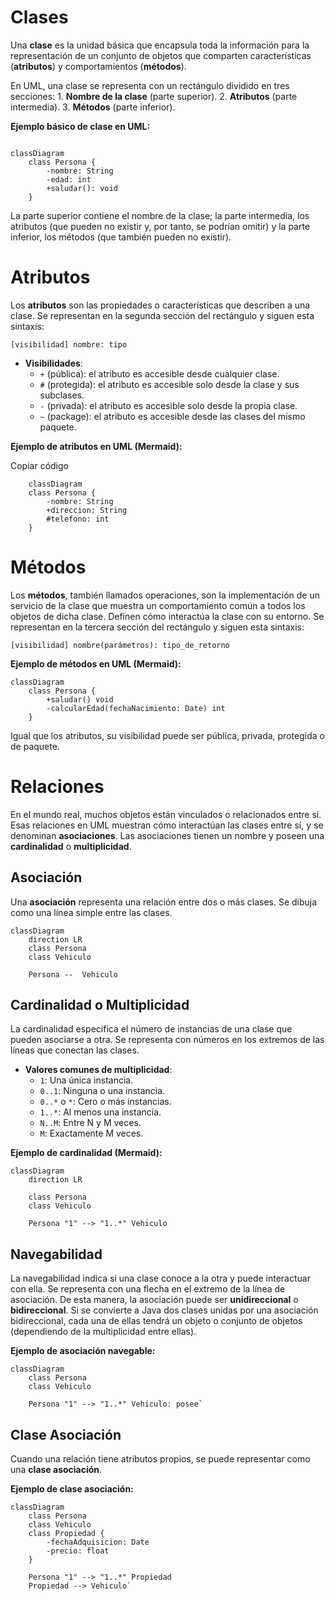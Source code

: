 # **Clases**

Una **clase** es la unidad básica que encapsula toda la información para la representación de un conjunto de objetos que comparten características (**atributos**) y comportamientos (**métodos**).

En UML, una clase se representa con un rectángulo dividido en tres secciones:
    1.  **Nombre de la clase** (parte superior).
    2.  **Atributos** (parte intermedia).
    3.  **Métodos** (parte inferior).

**Ejemplo básico de clase en UML:**

```mermaid

classDiagram
    class Persona {
        -nombre: String
        -edad: int
        +saludar(): void
    }
```

La parte superior contiene el nombre de la clase; la parte intermedia, los atributos (que pueden no existir y, por tanto, se podrían omitir) y la parte inferior, los métodos (que también pueden no existir).

# **Atributos**

Los **atributos** son las propiedades o características que describen a una clase. Se representan en la segunda sección del rectángulo y siguen esta sintaxis:

`[visibilidad] nombre: tipo` 

-   **Visibilidades**:
    -   `+` (pública): el atributo es accesible desde cualquier clase.
    -   `#` (protegida): el atributo es accesible solo desde la clase y sus subclases.
    -   `-` (privada): el atributo es accesible solo desde la propia clase.
    -   `~` (package): el atributo es accesible desde las clases del mismo paquete.

**Ejemplo de atributos en UML (Mermaid):**

Copiar código

``` mermaid
    classDiagram
    class Persona {
        -nombre: String
        +direccion: String
        #telefono: int
    }
```

# **Métodos**

Los **métodos**, también llamados operaciones, son la implementación de un servicio de la clase que muestra un comportamiento común a todos los objetos de dicha clase. Definen cómo interactúa la clase con su entorno. Se representan en la tercera sección del rectángulo y siguen esta sintaxis:

`[visibilidad] nombre(parámetros): tipo_de_retorno` 

**Ejemplo de métodos en UML (Mermaid):**

``` mermaid
classDiagram
    class Persona {
        +saludar() void
        -calcularEdad(fechaNacimiento: Date) int
    }
```

Igual que los atributos, su visibilidad puede ser pública, privada, protegida o de paquete.

# **Relaciones**

En el mundo real, muchos objetos están vinculados o relacionados entre sí. Esas relaciones en UML muestran cómo interactúan las clases entre sí, y se denominan **asociaciones**. Las asociaciones tienen un nombre y poseen una **cardinalidad** o **multiplicidad**.

## **Asociación**

Una **asociación** representa una relación entre dos o más clases. Se dibuja como una línea simple entre las clases.

``` mermaid
classDiagram
    direction LR
    class Persona
    class Vehiculo

    Persona --  Vehiculo
```

## **Cardinalidad o Multiplicidad**

La cardinalidad especifica el número de instancias de una clase que pueden asociarse a otra. Se representa con números en los extremos de las líneas que conectan las clases.

-   **Valores comunes de multiplicidad**:
    -   `1`: Una única instancia.
    -   `0..1`: Ninguna o una instancia.
    -   `0..*` o `*`: Cero o más instancias.
    -   `1..*`: Al menos una instancia.
    -   `N..M`: Entre N y M veces.
    -   `M`: Exactamente M veces.

**Ejemplo de cardinalidad (Mermaid):**

``` mermaid
classDiagram
    direction LR

    class Persona
    class Vehiculo

    Persona "1" --> "1..*" Vehiculo
```

## **Navegabilidad**

La navegabilidad indica si una clase conoce a la otra y puede interactuar con ella. Se representa con una flecha en el extremo de la línea de asociación. De esta manera, la asociación puede ser **unidireccional** o **bidireccional**.
Si se convierte a Java dos clases unidas por una asociación bidireccional, cada una de ellas tendrá un objeto o conjunto de objetos (dependiendo de la multiplicidad entre ellas). 

**Ejemplo de asociación navegable:**

```mermaid
classDiagram
    class Persona
    class Vehiculo

    Persona "1" --> "1..*" Vehiculo: posee` 
```

## **Clase Asociación**

Cuando una relación tiene atributos propios, se puede representar como una **clase asociación**.

**Ejemplo de clase asociación:**

```mermaid
classDiagram
    class Persona
    class Vehiculo
    class Propiedad {
        -fechaAdquisicion: Date
        -precio: float
    }

    Persona "1" --> "1..*" Propiedad
    Propiedad --> Vehiculo`
```
